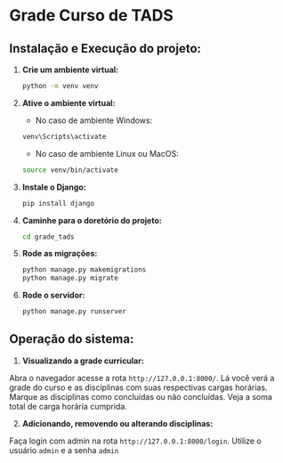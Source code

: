 # Grade Curso de TADS

## Instalação e Execução do projeto:

1. **Crie um ambiente virtual:**
    ```bash
    python -m venv venv
    ```

2. **Ative o ambiente virtual:**
    
    - No caso de ambiente Windows:
    ```bash
    venv\Scripts\activate
    ```
    
    - No caso de ambiente Linux ou MacOS:
    ```bash
    source venv/bin/activate
    ```

3. **Instale o Django:**
    ```bash
    pip install django
    ```

4. **Caminhe para o doretório do projeto:**
    ```bash
    cd grade_tads
    ```

5. **Rode as migrações:**
    ```bash
    python manage.py makemigrations
    python manage.py migrate
    ```

6. **Rode o servidor:**
    ```bash
    python manage.py runserver
    ```

## Operação do sistema:
1. **Visualizando a grade curricular:**

Abra o navegador acesse a rota `http://127.0.0.1:8000/`. Lá você verá a grade do curso e as disciplinas com suas respectivas cargas horárias. Marque as disciplinas como concluídas ou não concluídas. Veja a soma total de carga horária cumprida.

2. **Adicionando, removendo ou alterando disciplinas:**

Faça login com admin na rota `http://127.0.0.1:8000/login`. Utilize o usuário `admin` e a senha `admin`



